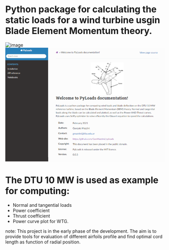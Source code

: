 # Python package for calculating the static loads for a wind turbine usgin Blade Element Momentum theory. 
![image](images/clasification.png)
![alt text](docs/notebooks/PyLoadsSCREEN.png)

# The DTU 10 MW is used as example for computing:
- Normal and tangential loads
- Power coefficient
- Thrust coefficient
- Power curve plot for WTG.

note: This project is in the early phase of the development.
The aim is to provide tools for evaluation of different airfoils profile and find optimal 
cord length as function of radial position.
